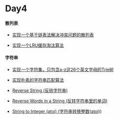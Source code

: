 # Day4

#### 散列表

- [实现一个基于链表法解决冲突问题的散列表]()

- [实现一个LRU缓存淘汰算法]()

#### 字符串

- [实现一个字符集，只包含a-z这26个英文字母的Trie树]()

- [实现朴素的字符串匹配算法]()

- [Reverse String (反转字符串)]()

- [Reverse Words in a String (反转字符串里的单词)]()

- [String to Integer (atoi) (字符串转换整数(atoi))]()
